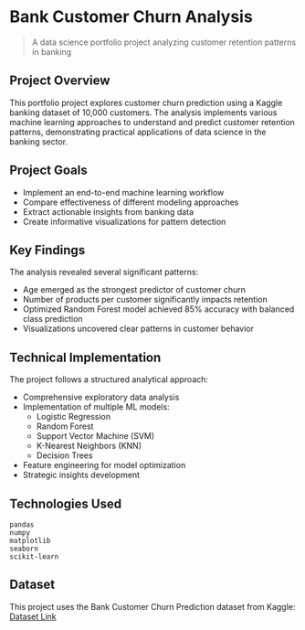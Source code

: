 # Bank Customer Churn Analysis
> A data science portfolio project analyzing customer retention patterns in banking

## Project Overview
This portfolio project explores customer churn prediction using a Kaggle banking dataset of 10,000 customers. The analysis implements various machine learning approaches to understand and predict customer retention patterns, demonstrating practical applications of data science in the banking sector.

## Project Goals
- Implement an end-to-end machine learning workflow
- Compare effectiveness of different modeling approaches
- Extract actionable insights from banking data
- Create informative visualizations for pattern detection

## Key Findings
The analysis revealed several significant patterns:
- Age emerged as the strongest predictor of customer churn
- Number of products per customer significantly impacts retention
- Optimized Random Forest model achieved 85% accuracy with balanced class prediction
- Visualizations uncovered clear patterns in customer behavior

## Technical Implementation
The project follows a structured analytical approach:
- Comprehensive exploratory data analysis
- Implementation of multiple ML models:
  - Logistic Regression
  - Random Forest
  - Support Vector Machine (SVM)
  - K-Nearest Neighbors (KNN)
  - Decision Trees
- Feature engineering for model optimization
- Strategic insights development

## Technologies Used
```
pandas
numpy
matplotlib
seaborn
scikit-learn
```

## Dataset
This project uses the Bank Customer Churn Prediction dataset from Kaggle: [Dataset Link](https://www.kaggle.com/datasets/marusagar/bank-customer-attrition-insights)
